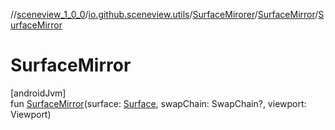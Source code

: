 //[sceneview_1_0_0](../../../../index.md)/[io.github.sceneview.utils](../../index.md)/[SurfaceMirorer](../index.md)/[SurfaceMirror](index.md)/[SurfaceMirror](-surface-mirror.md)

# SurfaceMirror

[androidJvm]\
fun [SurfaceMirror](-surface-mirror.md)(surface: [Surface](https://developer.android.com/reference/kotlin/android/view/Surface.html), swapChain: SwapChain?, viewport: Viewport)
